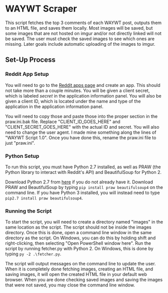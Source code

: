 # WAYWT Scraper

This script fetches the top 3 comments of each WAYWT post, outputs them to an HTML file, and saves them locally. Most images will be saved, but some images that are not hosted on imgur and/or not directly linked will not be saved. The user must check the saved images to see which ones are missing. Later goals include automatic uploading of the images to imgur.

## Set-Up Process

### Reddit App Setup

You will need to go to the [Reddit apps page](https://www.reddit.com/prefs/apps/) and create an app. This should not take more than a couple minutes. You will be given a client secret, which is labeled *secret* in the application information panel. You will also be given a client ID, which is located under the name and type of the application in the application information panel.

You will need to copy those and paste those into the proper section in the praw.ini.bak file. Replace "CLIENT_ID_GOES_HERE" and "CLIENT_SECRET_GOES_HERE" with the actual ID and secret. You will also need to change the user agent. I made mine something along the lines of "WAYWT Script 1.0". Once you have done this, rename the praw.ini file to just "praw.ini".

### Python Setup

To run this script, you must have Python 2.7 installed, as well as PRAW (the Python library to interact with Reddit's API) and BeautifulSoup for Python 2.

Download Python 2.7 from [here](https://www.python.org/downloads/) if you do not already have it. Download PRAW and BeautifulSoup by typing `pip install praw beautifulsoup4` on the command line. If you have Python 3 installed, you will instead need to type `pip2.7 install praw beautifulsoup4`.

### Running the Script

To start the script, you will need to create a directory named "images" in the same location as the script. The script should not be inside the images directory. Once this is done, open a command line window in the same directory as the script. On Windows, you can do this by holding shift and right-clicking, then selecting "Open PowerShell window here". Run the script by running fetcher.py with Python 2. On Windows, this is done by typing `py -2 .\fetcher.py`.

The script will output messages on the command line to update the user. When it is completely done fetching images, creating an HTML file, and saving images, it will open the created HTML file in your default web browser. When you are done checking saved images and saving the images that were not saved, you may close the command line window.
